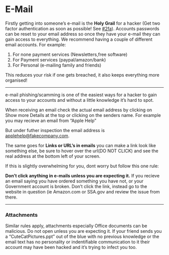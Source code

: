 # **E-Mail**

Firstly getting into someone’s e-mail is the **Holy Grail** for a hacker \(Get two factor authentication as soon as possible! See [\#2fa](/two-factor-authentication-2fa.md)\). Accounts passwords can be reset to your email address so once they have your e-mail they can gain access to everything. We recommend having a couple of different email accounts. For example:

1. For none payment services \(Newsletters,free software\)
2. For Payment services \(paypal/amazon/bank\)
3. For Personal \(e-mailing family and friends\)

This reduces your risk if one gets breached, it also keeps everything more organised!

---

e-mail phishing/scamming is one of the easiest ways for a hacker to gain access to your accounts and without a little knowledge it’s hard to spot.

When receiving an email check the actual email address by clicking on Show more Details at the top or clicking on the senders name. For example you may recieve an email from “Apple Help”

But under futher inspection the email address is applehelp@fakecompany.com.

The same goes for **Links or URL’s in emails** you can make a link look like something else, be sure to hover over the url\(DO NOT CLICK\) and see the real address at the bottom left of your screen.

If this is slightly overwhelming for you, dont worry but follow this one rule:

**Don’t click anything in e-mails unless you are expecting it.** If you recieve an email saying you have ordered something you have not, or your Government account is broken. Don’t click the link, instead go to the website in question \(ie Amazon.com or SSA.gov and review the issue from there.

---

### Attachments

Similar rules apply, attachments especially Office documents can be malicious. Do not open unless you are expecting it. If your friend sends you a “CuteCatPictures.ppt” out of the blue with no previous knowledge or the email text has no personality or indentifiable communication to it their account may have been hacked and it’s trying to infect you too.

